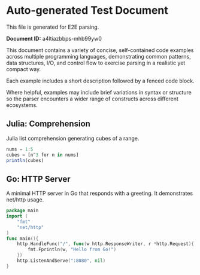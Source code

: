 # Auto-generated Test Document

This file is generated for E2E parsing.

**Document ID:** a4ltiazbbps-mhb99yw0

This document contains a variety of concise, self-contained code examples across multiple programming languages, demonstrating common patterns, data structures, I/O, and control flow to exercise parsing in a realistic yet compact way.

Each example includes a short description followed by a fenced code block.

Where helpful, examples may include brief variations in syntax or structure so the parser encounters a wider range of constructs across different ecosystems.

## Julia: Comprehension

Julia list comprehension generating cubes of a range.

```julia
nums = 1:5
cubes = [n^3 for n in nums]
println(cubes)
```


## Go: HTTP Server

A minimal HTTP server in Go that responds with a greeting. It demonstrates net/http usage.

```go
package main
import (
    "fmt"
    "net/http"
)
func main(){
    http.HandleFunc("/", func(w http.ResponseWriter, r *http.Request){
        fmt.Fprintln(w, "Hello from Go!")
    })
    http.ListenAndServe(":8080", nil)
}
```


